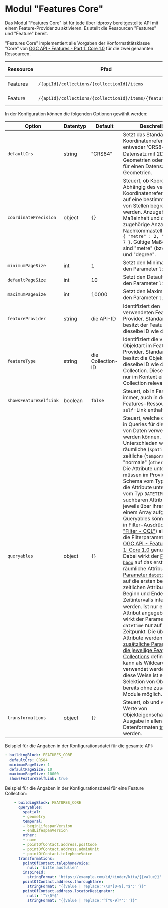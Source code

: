 # Modul "Features Core"

Das Modul "Features Core" ist für jede über ldproxy bereitgestellte API mit einem Feature-Provider zu aktivieren. Es stellt die Ressourcen "Features" und "Feature" bereit.

"Features Core" implementiert alle Vorgaben der Konformatitätsklasse "Core" von [OGC API - Features - Part 1: Core 1.0](http://www.opengis.net/doc/IS/ogcapi-features-1/1.0#rc_core) für die zwei genannten Ressourcen.

|Ressource |Pfad |HTTP-Methode |Unterstützte Ausgabeformate
| --- | --- | --- | ---
|Features |`/{apiId}/collections/{collectionId}/items` |GET |[GeoJSON](geojson.md), [HTML](features-html.md), [GML](gml.md)
|Feature |`/{apiId}/collections/{collectionId}/items/{featureId}` |GET |[GeoJSON](geojson.md), [HTML](features-html.md), [GML](gml.md)

In der Konfiguration können die folgenden Optionen gewählt werden:

|Option |Datentyp |Default |Beschreibung
| --- | --- | --- | ---
|`defaultCrs` |string |"CRS84" |Setzt das Standard-Koordinatenreferenzsystem, entweder 'CRS84' für einen Datensatz mit 2D-Geometrien oder 'CRS84h' für einen Datensatz mit 3D-Geometrien.
|`coordinatePrecision` |object |`{}` |Steuert, ob Koordinaten in Abhängig des verwendeten Koordinatenreferenzsystems auf eine bestimmte Anzahl von Stellen begrenzt werden. Anzugeben ist die Maßeinheit und die zugehörige Anzahl der Nachkommastellen. Beispiel: `{ "metre" : 2, "degree" : 7 }`. Gültige Maßeinheiten sind "metre" (bzw. "meter") und "degree".
|`minimumPageSize` |int |1 |Setzt den Minimalwert für den Parameter `limit`.
|`defaultPageSize` |int |10 |Setzt den Detaultwert für den Parameter `limit`.
|`maximumPageSize` |int |10000 |Setzt den Maximalwert für den Parameter `limit`.
|`featureProvider` |string |die API-ID |Identifiziert den verwendeten Feature-Provider. Standardmäßig besitzt der Feature-Provider dieselbe ID wie die API.
|`featureType` |string |die Collection-ID |Identifiziert die verwendete Objektart im Feature-Provider. Standardmäßig besitzt die Objektart dieselbe ID wie die Collection. Diese Option ist nur im Kontext einer Feature Collection relevant.
|`showsFeatureSelfLink` |boolean |`false` |Steuert, ob in Features immer, auch in der Features-Ressourcen, ein `self`-Link enthalten ist.
|`queryables` |object |`{}` |Steuert, welche der Attribute in Queries für die Filterung von Daten verwendet werden können. Unterschieden werden räumliche (`spatial`), zeitliche (`temporal`) und "normale" (`other`) Attribute. Die Attribute unter `spatial` müssen im Provider-Schema vom Typ `GEOMETRY`, die Attribute unter `temporal` vom Typ `DATETIME` sein. Die suchbaren Attribute werden jeweils über ihren Namen in einem Array aufgelistet. Die Queryables können sowohl in Filter-Ausdrücken ([Modul "Filter - CQL"](filter.md)) als auch für die Filterparameter gemäß [OGC API - Features - Part 1: Core 1.0](http://www.opengis.net/doc/IS/ogcapi-features-1/1.0) genutzt werden. Dabei wirkt der [Parameter `bbox`](http://www.opengis.net/doc/IS/ogcapi-features-1/1.0#_parameter_bbox) auf das erstgenannte räumliche Attribut. Der [Parameter `datetime`](http://www.opengis.net/doc/IS/ogcapi-features-1/1.0#_parameter_datetime) wirkt auf die ersten beiden zeitlichen Attribute, die als Beginn und Ende des Zeitintervalls interpretiert werden. Ist nur ein zeitliches Attribut angegeben, dann wirkt der Parameter `datetime` nur auf diesen Zeitpunkt. Die übrigen Attribute werden als [zusätzliche Parameter für die jeweilige Feature Collections](http://docs.opengeospatial.org/is/17-069r3/17-069r3.html#_parameters_for_filtering_on_feature_properties) definiert ("*" kann als Wildcard verwendet werden). Auf diese Weise ist eine Selektion von Objekten bereits ohne zusätziche Module möglich.
|`transformations` |object |`{}` |Steuert, ob und wie die Werte von Objekteigenschaften für die Ausgabe in allen Datenformaten [transformiert](general-rules.md#transformations) werden.

Beispiel für die Angaben in der Konfigurationsdatei für die gesamte API:

```yaml
- buildingBlock: FEATURES_CORE
  defaultCrs: CRS84
  minimumPageSize: 1
  defaultPageSize: 10
  maximumPageSize: 10000
  showsFeatureSelfLink: true
```

Beispiel für die Angaben in der Konfigurationsdatei für eine Feature Collection:

```yaml
    - buildingBlock: FEATURES_CORE
      queryables:
        spatial:
        - geometry
        temporal:
        - beginLifespanVersion
        - endLifespanVersion
        other:
        - name
        - pointOfContact.address.postCode
        - pointOfContact.address.adminUnit
        - pointOfContact.telephoneVoice
      transformations:
        pointOfContact.telephoneVoice:
          null: 'bitte ausfüllen'
        inspireId:
          stringFormat: 'https://example.com/id/kinder/kita/{{value}}'
        pointOfContact.address.thoroughfare:
          stringFormat: "{{value | replace:'\\s*[0-9].*$':''}}"
        pointOfContact.address.locatorDesignator:
          null: '^\\D*$'
          stringFormat: "{{value | replace:'^[^0-9]*':''}}"
```
